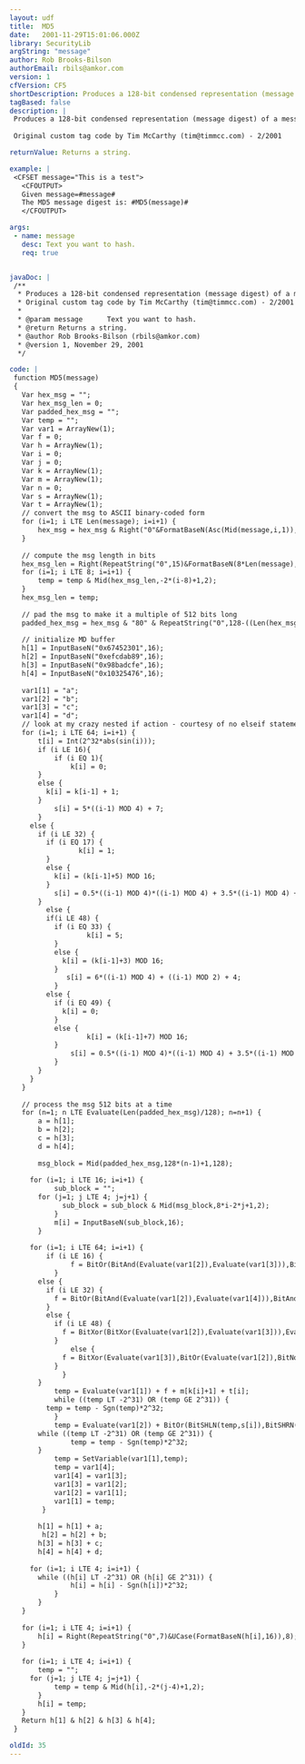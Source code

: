 ```yaml
---
layout: udf
title:  MD5
date:   2001-11-29T15:01:06.000Z
library: SecurityLib
argString: "message"
author: Rob Brooks-Bilson
authorEmail: rbils@amkor.com
version: 1
cfVersion: CF5
shortDescription: Produces a 128-bit condensed representation (message digest) of a message using the RSA MD5 algorithm.
tagBased: false
description: |
 Produces a 128-bit condensed representation (message digest) of a message using the RSA MD5 algorithm.  See RFC 1321 (http://www.ietf.org/rfc/rfc1321.txt) for more information.
 
 Original custom tag code by Tim McCarthy (tim@timmcc.com) - 2/2001

returnValue: Returns a string.

example: |
 <CFSET message="This is a test">
   <CFOUTPUT>
   Given message=#message#
   The MD5 message digest is: #MD5(message)#
   </CFOUTPUT>

args:
 - name: message
   desc: Text you want to hash.
   req: true


javaDoc: |
 /**
  * Produces a 128-bit condensed representation (message digest) of a message using the RSA MD5 algorithm.
  * Original custom tag code by Tim McCarthy (tim@timmcc.com) - 2/2001
  * 
  * @param message      Text you want to hash. 
  * @return Returns a string. 
  * @author Rob Brooks-Bilson (rbils@amkor.com) 
  * @version 1, November 29, 2001 
  */

code: |
 function MD5(message)
 {
   Var hex_msg = "";
   Var hex_msg_len = 0;  
   Var padded_hex_msg = "";
   Var temp = "";  
   Var var1 = ArrayNew(1);
   Var f = 0;
   Var h = ArrayNew(1);
   Var i = 0;
   Var j = 0;
   Var k = ArrayNew(1);
   Var m = ArrayNew(1);
   Var n = 0;
   Var s = ArrayNew(1);  
   Var t = ArrayNew(1);
   // convert the msg to ASCII binary-coded form
   for (i=1; i LTE Len(message); i=i+1) {  
       hex_msg = hex_msg & Right("0"&FormatBaseN(Asc(Mid(message,i,1)),16),2);
   }    
 
   // compute the msg length in bits
   hex_msg_len = Right(RepeatString("0",15)&FormatBaseN(8*Len(message),16),16);
   for (i=1; i LTE 8; i=i+1) {
       temp = temp & Mid(hex_msg_len,-2*(i-8)+1,2);
   }
   hex_msg_len = temp;
 
   // pad the msg to make it a multiple of 512 bits long
   padded_hex_msg = hex_msg & "80" & RepeatString("0",128-((Len(hex_msg)+2+16) Mod 128)) & hex_msg_len;
 
   // initialize MD buffer
   h[1] = InputBaseN("0x67452301",16);
   h[2] = InputBaseN("0xefcdab89",16);
   h[3] = InputBaseN("0x98badcfe",16);
   h[4] = InputBaseN("0x10325476",16);
 
   var1[1] = "a";
   var1[2] = "b";
   var1[3] = "c";
   var1[4] = "d";
   // look at my crazy nested if action - courtesy of no elseif statement!
   for (i=1; i LTE 64; i=i+1) {
       t[i] = Int(2^32*abs(sin(i)));
       if (i LE 16){
           if (i EQ 1){
               k[i] = 0;
       }
       else {
         k[i] = k[i-1] + 1;
       }
           s[i] = 5*((i-1) MOD 4) + 7;
       }
     else {
       if (i LE 32) {
         if (i EQ 17) {
                 k[i] = 1;
         }
         else {
           k[i] = (k[i-1]+5) MOD 16;
         }
           s[i] = 0.5*((i-1) MOD 4)*((i-1) MOD 4) + 3.5*((i-1) MOD 4) + 5;
       }
         else {
         if(i LE 48) {
           if (i EQ 33) {
                   k[i] = 5;
           }
           else {
             k[i] = (k[i-1]+3) MOD 16;
           }
              s[i] = 6*((i-1) MOD 4) + ((i-1) MOD 2) + 4;
           }
         else {
           if (i EQ 49) {
             k[i] = 0;
           }
           else {
                   k[i] = (k[i-1]+7) MOD 16;
           }
               s[i] = 0.5*((i-1) MOD 4)*((i-1) MOD 4) + 3.5*((i-1) MOD 4) + 6;
           }
       }
     }
   }
 
   // process the msg 512 bits at a time
   for (n=1; n LTE Evaluate(Len(padded_hex_msg)/128); n=n+1) { 
       a = h[1];
       b = h[2];
       c = h[3];
       d = h[4];
     
       msg_block = Mid(padded_hex_msg,128*(n-1)+1,128);
 
     for (i=1; i LTE 16; i=i+1) {  
           sub_block = "";
       for (j=1; j LTE 4; j=j+1) {  
             sub_block = sub_block & Mid(msg_block,8*i-2*j+1,2);
           }
           m[i] = InputBaseN(sub_block,16);
       }
 
     for (i=1; i LTE 64; i=i+1) {      
         if (i LE 16) {
               f = BitOr(BitAnd(Evaluate(var1[2]),Evaluate(var1[3])),BitAnd(BitNot(Evaluate(var1[2])),Evaluate(var1[4])));
           }
       else {
         if (i LE 32) {
           f = BitOr(BitAnd(Evaluate(var1[2]),Evaluate(var1[4])),BitAnd(Evaluate(var1[3]),BitNot(Evaluate(var1[4]))));
         }
         else {
           if (i LE 48) {
             f = BitXor(BitXor(Evaluate(var1[2]),Evaluate(var1[3])),Evaluate(var1[4]));
           }
               else {
             f = BitXor(Evaluate(var1[3]),BitOr(Evaluate(var1[2]),BitNot(Evaluate(var1[4]))));
           }
             }
       }
           temp = Evaluate(var1[1]) + f + m[k[i]+1] + t[i];
           while ((temp LT -2^31) OR (temp GE 2^31)) {
         temp = temp - Sgn(temp)*2^32;
           }
           temp = Evaluate(var1[2]) + BitOr(BitSHLN(temp,s[i]),BitSHRN(temp,32-s[i]));
       while ((temp LT -2^31) OR (temp GE 2^31)) {
               temp = temp - Sgn(temp)*2^32;
       }
           temp = SetVariable(var1[1],temp);
           temp = var1[4];
           var1[4] = var1[3];
           var1[3] = var1[2];
           var1[2] = var1[1];
           var1[1] = temp;
        }
     
       h[1] = h[1] + a;
        h[2] = h[2] + b;
       h[3] = h[3] + c;
       h[4] = h[4] + d;
      
     for (i=1; i LTE 4; i=i+1) { 
       while ((h[i] LT -2^31) OR (h[i] GE 2^31)) {
               h[i] = h[i] - Sgn(h[i])*2^32;
           }
       }
   }
 
   for (i=1; i LTE 4; i=i+1) { 
       h[i] = Right(RepeatString("0",7)&UCase(FormatBaseN(h[i],16)),8);
   }
 
   for (i=1; i LTE 4; i=i+1) {   
       temp = "";
     for (j=1; j LTE 4; j=j+1) { 
           temp = temp & Mid(h[i],-2*(j-4)+1,2);
       }
       h[i] = temp;
   }
   Return h[1] & h[2] & h[3] & h[4];
 }

oldId: 35
---
```


